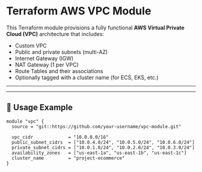 # Terraform AWS VPC Module

This Terraform module provisions a fully functional **AWS Virtual Private Cloud (VPC)** architecture that includes:

- Custom VPC
- Public and private subnets (multi-AZ)
- Internet Gateway (IGW)
- NAT Gateway (1 per VPC)
- Route Tables and their associations
- Optionally tagged with a cluster name (for ECS, EKS, etc.)

---

---

## 🔧 Usage Example

```hcl
module "vpc" {
  source = "git::https://github.com/your-username/vpc-module.git"

  vpc_cidr             = "10.0.0.0/16"
  public_subnet_cidrs  = ["10.0.4.0/24", "10.0.5.0/24", "10.0.6.0/24"]
  private_subnet_cidrs = ["10.0.1.0/24", "10.0.2.0/24", "10.0.3.0/24"]
  availability_zones   = ["us-east-1a", "us-east-1b", "us-east-1c"]
  cluster_name         = "project-ecommerce"
}

